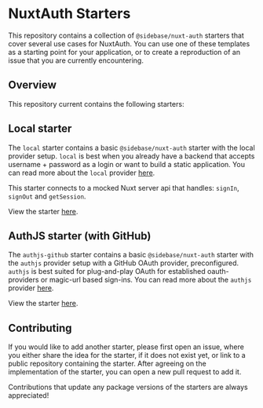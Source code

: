 # NuxtAuth Starters

This repository contains a collection of `@sidebase/nuxt-auth` starters that cover several use cases for NuxtAuth. You can use one of these templates as a starting point for your application, or to create a reproduction of an issue that you are currently encountering.

## Overview

This repository current contains the following starters:

## Local starter

The `local` starter contains a basic `@sidebase/nuxt-auth` starter with the local provider setup. `local` is best when you already have a backend that accepts username + password as a login or want to build a static application. You can read more about the `local` provider [here](https://auth.sidebase.io/guide/local/quick-start).

This starter connects to a mocked Nuxt server api that handles: `signIn`, `signOut` and `getSession`.

View the starter [here](/starters/local/).

## AuthJS starter (with GitHub)

The `authjs-github` starter contains a basic `@sidebase/nuxt-auth` starter with the `authjs` provider setup with a GitHub OAuth provider, preconfigured. `authjs` is best suited for plug-and-play OAuth for established oauth-providers or magic-url based sign-ins. You can read more about the `authjs` provider [here](https://auth.sidebase.io/guide/authjs/quick-start).

View the starter [here](/starters/authjs-github/).

## Contributing

If you would like to add another starter, please first open an issue, where you either share the idea for the starter, if it does not exist yet, or link to a public repository containing the starter. After agreeing on the implementation of the starter, you can open a new pull request to add it. 

Contributions that update any package versions of the starters are always appreciated!
